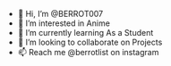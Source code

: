 - 👋 Hi, I’m @BERROT007
- 👀 I’m interested in Anime
- 🌱 I’m currently learning As a Student
- 💞️ I’m looking to collaborate on Projects
- 📫 Reach me @berrotlist on instagram

<!---
BERROT007/BERROT007 is a ✨ special ✨ repository because its `README.md` (this file) appears on your GitHub profile.
You can click the Preview link to take a look at your changes.
--->

